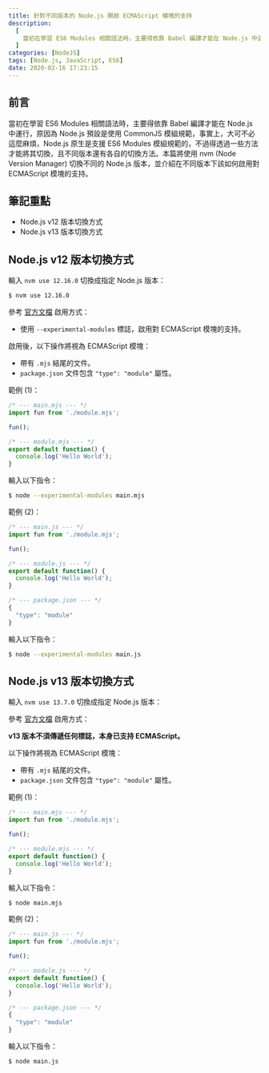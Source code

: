 ```yaml
---
title: 針對不同版本的 Node.js 開啟 ECMAScript 模塊的支持
description:
  [
    當初在學習 ES6 Modules 相關語法時，主要得依靠 Babel 編譯才能在 Node.js 中運行，原因為 Node.js 預設是使用 CommonJS 模組規範，事實上，大可不必這麼麻煩，Node.js 原生是支援 ES6 Modules 模組規範的，不過得透過一些方法才能將其切換，且不同版本還有各自的切換方法。本篇將使用 nvm (Node Version Manager) 切換不同的 Node.js 版本，並介紹在不同版本下該如何啟用對 ECMAScript 模塊的支持。,
  ]
categories: [NodeJS]
tags: [Node.js, JavaScript, ES6]
date: 2020-02-16 17:23:15
---
```


## 前言

當初在學習 ES6 Modules 相關語法時，主要得依靠 Babel 編譯才能在 Node.js 中運行，原因為 Node.js 預設是使用 CommonJS 模組規範，事實上，大可不必這麼麻煩，Node.js 原生是支援 ES6 Modules 模組規範的，不過得透過一些方法才能將其切換，且不同版本還有各自的切換方法。本篇將使用 nvm (Node Version Manager) 切換不同的 Node.js 版本，並介紹在不同版本下該如何啟用對 ECMAScript 模塊的支持。

## 筆記重點

- Node.js v12 版本切換方式
- Node.js v13 版本切換方式

## Node.js v12 版本切換方式

輸入 `nvm use 12.16.0` 切換成指定 Node.js 版本：

```bash
$ nvm use 12.16.0
```

參考 [官方文檔](https://nodejs.org/dist/latest-v12.x/docs/api/esm.html#esm_enabling) 啟用方式：

- 使用 `--experimental-modules` 標誌，啟用對 ECMAScript 模塊的支持。

啟用後，以下操作將視為 ECMAScript 模塊：

- 帶有 `.mjs` 結尾的文件。
- `package.json` 文件包含 `"type": "module"` 屬性。

範例 (1)：

```js
/* --- main.mjs --- */
import fun from './module.mjs';

fun();

/* --- module.mjs --- */
export default function() {
  console.log('Hello World');
}
```

輸入以下指令：

```bash
$ node --experimental-modules main.mjs
```

範例 (2)：

```js
/* --- main.js --- */
import fun from './module.mjs';

fun();

/* --- module.js --- */
export default function() {
  console.log('Hello World');
}
```

```js
/* --- package.json --- */
{
  "type": "module"
}
```

輸入以下指令：

```bash
$ node --experimental-modules main.js
```

## Node.js v13 版本切換方式

輸入 `nvm use 13.7.0` 切換成指定 Node.js 版本：

參考 [官方文檔](https://nodejs.org/dist/latest-v13.x/docs/api/esm.html#esm_enabling) 啟用方式：

**v13 版本不須傳遞任何標誌，本身已支持 ECMAScript。**

以下操作將視為 ECMAScript 模塊：

- 帶有 `.mjs` 結尾的文件。
- `package.json` 文件包含 `"type": "module"` 屬性。

範例 (1)：

```js
/* --- main.mjs --- */
import fun from './module.mjs';

fun();

/* --- module.mjs --- */
export default function() {
  console.log('Hello World');
}
```

輸入以下指令：

```bash
$ node main.mjs
```

範例 (2)：

```js
/* --- main.js --- */
import fun from './module.mjs';

fun();

/* --- module.js --- */
export default function() {
  console.log('Hello World');
}
```

```js
/* --- package.json --- */
{
  "type": "module"
}
```

輸入以下指令：

```bash
$ node main.js
```
